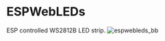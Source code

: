 # ESPWebLEDs
ESP controlled WS2812B LED strip.
![espwebleds_bb](https://user-images.githubusercontent.com/26871772/32985582-a31b1060-cccf-11e7-9ef3-79955ffe4da7.jpg)
